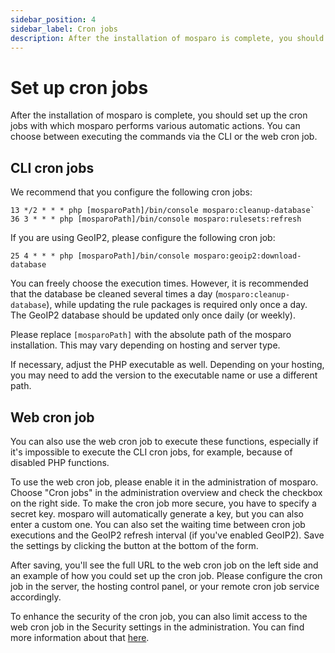 ```yaml
---
sidebar_position: 4
sidebar_label: Cron jobs
description: After the installation of mosparo is complete, you should set up the cron jobs.
---
```


# Set up cron jobs

After the installation of mosparo is complete, you should set up the cron jobs with which mosparo performs various automatic actions. You can choose between executing the commands via the CLI or the web cron job.

## CLI cron jobs

We recommend that you configure the following cron jobs:

```
13 */2 * * * php [mosparoPath]/bin/console mosparo:cleanup-database`
36 3 * * * php [mosparoPath]/bin/console mosparo:rulesets:refresh
```

If you are using GeoIP2, please configure the following cron job:

```
25 4 * * * php [mosparoPath]/bin/console mosparo:geoip2:download-database
```

You can freely choose the execution times. However, it is recommended that the database be cleaned several times a day (`mosparo:cleanup-database`), while updating the rule packages is required only once a day. The GeoIP2 database should be updated only once daily (or weekly).

Please replace `[mosparoPath]` with the absolute path of the mosparo installation. This may vary depending on hosting and server type.

If necessary, adjust the PHP executable as well. Depending on your hosting, you may need to add the version to the executable name or use a different path.

## Web cron job

You can also use the web cron job to execute these functions, especially if it's impossible to execute the CLI cron jobs, for example, because of disabled PHP functions.

To use the web cron job, please enable it in the administration of mosparo. Choose "Cron jobs" in the administration overview and check the checkbox on the right side. To make the cron job more secure, you have to specify a secret key. mosparo will automatically generate a key, but you can also enter a custom one. You can also set the waiting time between cron job executions and the GeoIP2 refresh interval (if you've enabled GeoIP2). Save the settings by clicking the button at the bottom of the form.

After saving, you'll see the full URL to the web cron job on the left side and an example of how you could set up the cron job. Please configure the cron job in the server, the hosting control panel, or your remote cron job service accordingly.

To enhance the security of the cron job, you can also limit access to the web cron job in the Security settings in the administration. You can find more information about that [here](../administration/security_settings#web-cron-job-access).